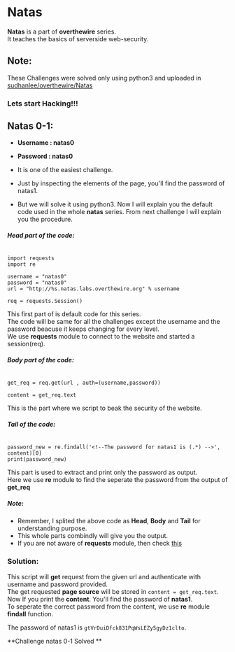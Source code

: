 # Natas

**Natas** is a part of **overthewire** series. \
It teaches the basics of serverside web-security.

## Note:

These Challenges were solved only using python3 and uploaded in 
[sudhanlee/overthewire/Natas](https://github.com/sudhanlee/overthewire/Natas/)

### Lets start Hacking!!!

## Natas 0-1:
* **Username : natas0**
* **Password : natas0**

* It is one of the easiest challenge. 
* Just by inspecting the elements of the page, you'll find the password of natas1. 
* But we will solve it using python3. Now I will explain you the default code used in the whole **natas** series.
From next challenge I will explain you the procedure.

##### Head part of the code:

```python3

import requests
import re

username = "natas0"
password = "natas0"
url = "http://%s.natas.labs.overthewire.org" % username

req = requests.Session()

```
This first part of is default code for this series. \
The code will be same for all the challenges except the username and the password beacuse it keeps changing for every level. \
We use **requests** module to connect to the website and started a session(req).

##### Body part of the code:

```python3

get_req = req.get(url , auth=(username,password))

content = get_req.text

```
This is the part where we script to beak the security of the website. 

##### Tail of the code:

```python3

password_new = re.findall('<!--The password for natas1 is (.*) -->', content)[0]
print(password_new)

```
This part is used to extract and print only the password as output. \
Here we use **re** module to find the seperate the password from the output of **get_req**

##### Note:
* Remember, I splited the above code as **Head**, **Body** and **Tail** for understanding purpose. 
* This whole parts combindly will give you the output.
* If you are not aware of **requests** module, then check [this](https://www.w3schools.com/python/module_requests.asp)

### Solution:
This script will **get** request from the given url and authenticate with username and password provided. \
The get requested **page source** will be stored in `content = get_req.text`. \
Now If you print the **content**. You'll find the password of **natas1**. \
To seperate the correct password from the content, we use **re** module **findall** function.

The password of natas1 is `gtVrDuiDfck831PqWsLEZy5gyDz1clto`.

**Challenge natas 0-1 Solved **
